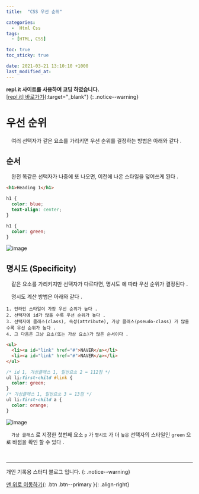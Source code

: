 ```yaml
---
title:  "CSS 우선 순위" 

categories:
  -  Html Css
tags:
  - [HTML, CSS]

toc: true
toc_sticky: true

date: 2021-03-21 13:10:10 +1000
last_modified_at: 
---
```

**repl.it 사이트를 사용하여 코딩 하였습니다.**   
[[repl.it] 바로가기](https://replit.com/){:target="_blank"}
{: .notice--warning}

# 우선 순위

　여러 선택자가 같은 요소를 가리키면 우선 순위를 결정하는 방법은 아래와 같다 .

## 순서 

　완전 똑같은 선택자가 나중에 또 나오면, 이전에 나온 스타일을 덮어쓰게 된다 .

```html
<h1>Heading 1</h1>
```

```css
h1 {
  color: blue;
  text-align: center;
}

h1 {
  color: green;
}
```

![image](https://user-images.githubusercontent.com/50429028/111893620-5e0aa880-8a47-11eb-9e4c-10425c2a26bf.png)

## 명시도 (Specificity)

　같은 요소를 가리키지만 선택자가 다르다면, 명시도 에 따라 우선 순위가 결정된다 .

　명시도 계산 방법은 아래와 같다 .
```
1. 인라인 스타일이 가장 우선 순위가 높다 .
2. 선택자에 id가 많을 수록 우선 순위가 높다 .
3. 선택자에 클래스(class), 속성(attribute), 가상 클래스(pseudo-class) 가 많을 수록 우선 순위가 높다 .
4. 그 다음은 그냥 요소(또는 가상 요소)가 많은 순서이다 .
```

```html
<ul>
  <li><a id="link" href="#">NAVER</a></li>
  <li><a id="link" href="#">NAVER</a></li>
</ul>
```
```css
/* id 1, 가상클래스 1, 일반요소 2 = 112점 */
ul li:first-child #link {
  color: green;
}
/* 가상클래스 1, 일반요소 3 = 13점 */
ul li:first-child a {
  color: orange;
}
```

![image](https://user-images.githubusercontent.com/50429028/111893862-39afcb80-8a49-11eb-8d72-401005e6fa20.png)

　`가상 클래스` 로 지정한 첫번째 요소 `p` 가 `명시도` 가 더 `높은` 선택자의 스타일인 `green` 으로 바뀜을 확인 할 수 있다 .

<br>

***

개인 기록용 스터디 블로그 입니다.
{: .notice--warning}

[맨 위로 이동하기](#){: .btn .btn--primary }{: .align-right}